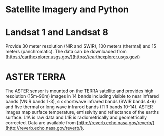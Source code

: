# Satellite Imagery and Python

# Landsat 1 and Landsat 8 
Provide 30 meter resolution (NIR and SWIR), 100 meters (thermal) and 15 meters (panchromatic).  The data can be downloaded from [https://earthexplorer.usgs.gov/](https://earthexplorer.usgs.gov/)

# ASTER TERRA
The ASTER sensor is mounted on the TERRA satellite and provides high resolution (15m-90m) images in 14 bands including visible to near infrared bands (VNIR bands 1-3), six shortwave infrared bands (SWIR bands 4-9) and five thermal or long wave infrared bands (TIR bands 10-14).  ASTER images map surface temperature, emissivity and reflectance of the earths surface.  L1A is raw data and L1B is radiometrically and geometrically corrected.  Data are available from [http://reverb.echo.nasa.gov/reverb/](http://reverb.echo.nasa.gov/reverb/).
